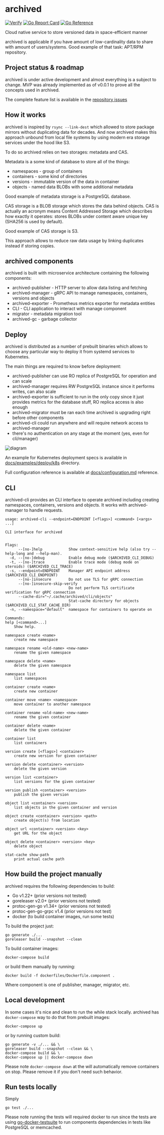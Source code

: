 # archived

[![Verify](https://github.com/teran/archived/actions/workflows/verify.yml/badge.svg?branch=master)](https://github.com/teran/archived/actions/workflows/verify.yml)
[![Go Report Card](https://goreportcard.com/badge/github.com/teran/archived)](https://goreportcard.com/report/github.com/teran/archived)
[![Go Reference](https://pkg.go.dev/badge/github.com/teran/archived.svg)](https://pkg.go.dev/github.com/teran/archived)

Cloud native service to store versioned data in space-efficient manner

archived is applicable if you have amount of low-cardinality data to share
with amount of users/systems. Good example of that task: APT/RPM repository.

## Project status & roadmap

archived is under active development and almost everything is a subject
to change. MVP was already implemented as of v0.0.1 to prove all the concepts
used in archived.

The complete feature list is available in the [repository issues](https://github.com/teran/archived/issues)

## How it works

archived is inspired by `rsync --link-dest` which allowed to store package
mirrors without duplicating data for decades. And now archived makes this
approach unbound from local file systems by using modern era storage services
under the hood like S3.

To do so archived relies on two storages: metadata and CAS.

Metadata is a some kind of database to store all of the things:

* namespaces - group of containers
* containers - some kind of directories
* versions - immutable version of the data in container
* objects - named data BLOBs with some additional metadata

Good example of metadata storage is a PostgreSQL database.

CAS storage is a BLOB storage which stores the data behind objects.
CAS is actually an acronym means Content Addressed Storage which describes
how exactly it operates: stores BLOBs under content aware unique key (SHA256
is used by default).

Good example of CAS storage is S3.

This approach allows to reduce raw data usage by linking duplicates instead
if storing copies.

## archived components

archived is built with microservice architecture containing the following
components:

* archived-publisher - HTTP server to allow data listing and fetching
* archived-manager - gRPC API to manage namespaces, containers, versions and
    objects
* archived-exporter - Prometheus metrics exporter for metadata entities
* CLI - CLI application to interact with manage component
* migrator - metadata migration tool
* archived-gc - garbage collector

## Deploy

archived is distributed as a number of prebuilt binaries which allows to choose
any particular way to deploy it from systemd services to Kubernetes.

The main things are required to know before deployment:

* archived-publisher can use RO replica of PostgreSQL for operation
    and can scale
* archived-manager requires RW PostgreSQL instance since it performs
    writes, can also scale
* archived-exporter is sufficient to run in the only copy since it just
    provides metrics for the database stuff, RO replica access is also enough
* archived-migrator must be ran each time archived is upgrading right before
    other components
* archived-cli could run anywhere and will require network access to
    archived-manager
* there's no authentication on any stage at the moment (yes, even for
    cli/manager)

![diagram](docs/_assets/components.png)

An example for Kubernetes deployment specs is available in
[docs/examples/deploy/k8s](docs/examples/deploy/k8s) directory.

Full configuration reference is available at [docs/configuration.md](docs/configuration.md)
reference.

## CLI

archived-cli provides an CLI interface to operate archived including creating
namespaces, containers, versions and objects. It works with archived-manager
to handle requests.

```shell
usage: archived-cli --endpoint=ENDPOINT [<flags>] <command> [<args> ...]

CLI interface for archived


Flags:
      --[no-]help            Show context-sensitive help (also try --help-long and --help-man).
  -d, --[no-]debug           Enable debug mode ($ARCHIVED_CLI_DEBUG)
  -t, --[no-]trace           Enable trace mode (debug mode on steroids) ($ARCHIVED_CLI_TRACE)
  -s, --endpoint=ENDPOINT    Manager API endpoint address ($ARCHIVED_CLI_ENDPOINT)
      --[no-]insecure        Do not use TLS for gRPC connection
      --[no-]insecure-skip-verify
                             Do not perform TLS certificate verification for gRPC connection
      --cache-dir="~/.cache/archived/cli/objects"
                             Stat-cache directory for objects ($ARCHIVED_CLI_STAT_CACHE_DIR)
  -n, --namespace="default"  namespace for containers to operate on

Commands:
help [<command>...]
    Show help.

namespace create <name>
    create new namespace

namespace rename <old-name> <new-name>
    rename the given namespace

namespace delete <name>
    delete the given namespace

namespace list
    list namespaces

container create <name>
    create new container

container move <name> <namespace>
    move container to another namespace

container rename <old-name> <new-name>
    rename the given container

container delete <name>
    delete the given container

container list
    list containers

version create [<flags>] <container>
    create new version for given container

version delete <container> <version>
    delete the given version

version list <container>
    list versions for the given container

version publish <container> <version>
    publish the given version

object list <container> <version>
    list objects in the given container and version

object create <container> <version> <path>
    create object(s) from location

object url <container> <version> <key>
    get URL for the object

object delete <container> <version> <key>
    delete object

stat-cache show-path
    print actual cache path
```

## How build the project manually

archived requires the following dependencies to build:

* Go v1.22+ (prior versions not tested)
* goreleaser v2.0+ (prior versions not tested)
* protoc-gen-go v1.34+ (prior versions not tested)
* protoc-gen-go-grpc v1.4 (prior versions not test)
* docker (to build container images, run some tests)

To build the project just:

```shell
go generate ./...
goreleaser build --snapshot --clean
```

To build container images:

```shell
docker-compose build
```

or build them manually by running:

```shell
docker build -f dockerfiles/Dockerfile.component .
```

Where component is one of publisher, manager, migrator, etc.

## Local development

In some cases it's nice and clean to run the while stack locally.
archived has `docker-compose` way to do that from prebuilt images:

```shell
docker-compose up
```

or by running custom build:

```shell
go generate -v ./... && \
goreleaser build --snapshot --clean && \
docker-compose build && \
docker-compose up || docker-compose down
```

Please note `docker-compose down` at the will automatically remove
containers on stop. Please remove it if you don't need such behavior.

## Run tests locally

Simply

```shell
go test ./...
```

Please note running the tests will required docker to run since the tests are
using [go-docker-testsuite](https://github.com/teran/go-docker-testsuite)
to run components dependencies in tests like PostgreSQL or memcached.
